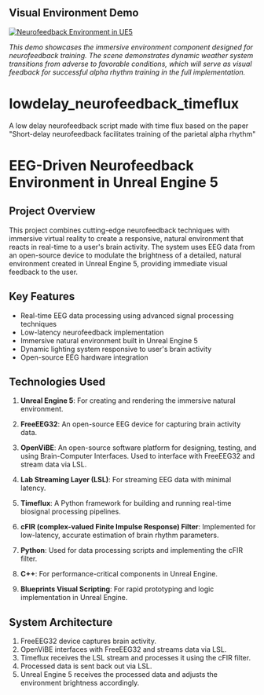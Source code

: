 ## Visual Environment Demo
[![Neurofeedback Environment in UE5](https://img.youtube.com/vi/G4-PEHXkyxI/0.jpg)](https://youtu.be/785pJiuTfNY)

*This demo showcases the immersive environment component designed for neurofeedback training. The scene demonstrates dynamic weather system transitions from adverse to favorable conditions, which will serve as visual feedback for successful alpha rhythm training in the full implementation.*

# lowdelay_neurofeedback_timeflux
A low delay neurofeedback script made with time flux based on the paper "Short-delay neurofeedback facilitates training of the parietal alpha  rhythm"

# EEG-Driven Neurofeedback Environment in Unreal Engine 5

## Project Overview

This project combines cutting-edge neurofeedback techniques with immersive virtual reality to create a responsive, natural environment that reacts in real-time to a user's brain activity. The system uses EEG data from an open-source device to modulate the brightness of a detailed, natural environment created in Unreal Engine 5, providing immediate visual feedback to the user.

## Key Features

- Real-time EEG data processing using advanced signal processing techniques
- Low-latency neurofeedback implementation
- Immersive natural environment built in Unreal Engine 5
- Dynamic lighting system responsive to user's brain activity
- Open-source EEG hardware integration

## Technologies Used

1. **Unreal Engine 5**: For creating and rendering the immersive natural environment.

2. **FreeEEG32**: An open-source EEG device for capturing brain activity data.

3. **OpenViBE**: An open-source software platform for designing, testing, and using Brain-Computer Interfaces. Used to interface with FreeEEG32 and stream data via LSL.

4. **Lab Streaming Layer (LSL)**: For streaming EEG data with minimal latency.

5. **Timeflux**: A Python framework for building and running real-time biosignal processing pipelines.

6. **cFIR (complex-valued Finite Impulse Response) Filter**: Implemented for low-latency, accurate estimation of brain rhythm parameters.

7. **Python**: Used for data processing scripts and implementing the cFIR filter.

8. **C++**: For performance-critical components in Unreal Engine.

9. **Blueprints Visual Scripting**: For rapid prototyping and logic implementation in Unreal Engine.

## System Architecture

1. FreeEEG32 device captures brain activity.
2. OpenViBE interfaces with FreeEEG32 and streams data via LSL.
3. Timeflux receives the LSL stream and processes it using the cFIR filter.
4. Processed data is sent back out via LSL.
5. Unreal Engine 5 receives the processed data and adjusts the environment brightness accordingly.
